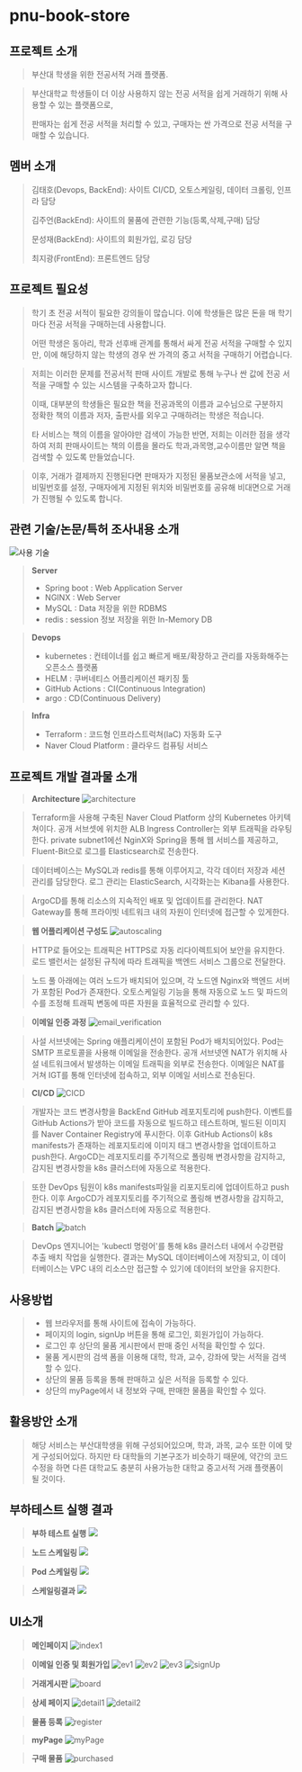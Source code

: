 # pnu-book-store
## 프로젝트 소개
> 부산대 학생을 위한 전공서적 거래 플랫폼.

> 부산대학교 학생들이 더 이상 사용하지 않는 전공 서적을 쉽게 거래하기 위해 사용할 수 있는 플랫폼으로,
> 
> 판매자는 쉽게 전공 서적을 처리할 수 있고, 구매자는 싼 가격으로 전공 서적을 구매할 수 있습니다.

## 멤버 소개
> 김태호(Devops, BackEnd): 사이트 CI/CD, 오토스케일링, 데이터 크롤링, 인프라 담당
> 
> 김주언(BackEnd): 사이트의 물품에 관련한 기능(등록,삭제,구매) 담당
> 
> 문성재(BackEnd): 사이트의 회원가입, 로깅 담당
> 
> 최지광(FrontEnd): 프론트엔드 담당

## 프로젝트 필요성
> 학기 초 전공 서적이 필요한 강의들이 많습니다. 이에 학생들은 많은 돈을 매 학기마다 전공 서적을 구매하는데 사용합니다.
> 
> 어떤 학생은 동아리, 학과 선후배 관계를 통해서 싸게 전공 서적을 구매할 수 있지만, 이에 해당하지 않는 학생의 경우 
> 싼 가격의 중고 서적을 구매하기 어렵습니다.

> 저희는 이러한 문제를 전공서적 판매 사이트 개발로 통해 누구나 싼 값에 전공 서적을 구매할 수 있는 시스템을 
> 구축하고자 합니다.
> 
> 이때, 대부분의 학생들은 필요한 책을 전공과목의 이름과 교수님으로 구분하지 정확한 책의 이름과 저자, 출판사를 외우고
> 구매하려는 학생은 적습니다. 
> 
> 타 서비스는 책의 이름을 알아야만 검색이 가능한 반면, 저희는 이러한 점을 생각하여 저희 판매사이트는 책의 이름을 몰라도 학과,과목명,교수이름만 
> 알면 책을 검색할 수 있도록 만들었습니다.

> 이후, 거래가 결제까지 진행된다면 판매자가 지정된 물품보관소에 서적을 넣고, 비밀번호를 설정, 
> 구매자에게 지정된 위치와 비밀번호를 공유해 비대면으로 거래가 진행될 수 있도록 합니다.

## 관련 기술/논문/특허 조사내용 소개
![사용 기술](https://github.com/cloud-term-project-team18/pnu-book-store/blob/main/stack.png)
> **Server**
>  * Spring boot : Web Application Server
>  * NGINX : Web Server
>  * MySQL : Data 저장을 위한 RDBMS
>  * redis : session 정보 저장을 위한 In-Memory DB

> **Devops**
>  * kubernetes : 컨테이너를 쉽고 빠르게 배포/확장하고 관리를 자동화해주는 오픈소스 플랫폼
>  * HELM : 쿠버네티스 어플리케이션 패키징 툴
>  * GitHub Actions : CI(Continuous Integration)
>  * argo : CD(Continuous Delivery)

> **Infra**
>  * Terraform : 코드형 인프라스트럭쳐(IaC) 자동화 도구
>  * Naver Cloud Platform : 클라우드 컴퓨팅 서비스

## 프로젝트 개발 결과물 소개
> **Architecture**
> ![architecture](https://github.com/cloud-term-project-team18/pnu-book-store/blob/main/architecture.png)

> Terraform을 사용해 구축된 Naver Cloud Platform 상의 Kubernetes 아키텍쳐이다. 공개 서브셋에 위치한 ALB Ingress Controller는 외부 트래픽을 라우팅한다. private subnet1에선 NginX와 Spring을 통해 웹 서비스를 제공하고, Fluent-Bit으로 로그를 Elasticsearch로 전송한다.

> 데이터베이스는 MySQL과 redis를 통해 이루어지고, 각각 데이터 저장과 세션 관리를 담당한다. 로그 관리는 ElasticSearch, 시각화는는 Kibana를 사용한다.

> ArgoCD를 통해 리소스의 지속적인 배포 및 업데이트를 관리한다. NAT Gateway를 통해 프라이빗 네트워크 내의 자원이 인터넷에 접근할 수 있게한다. 

> **웹 어플리케이션 구성도**
> ![autoscaling](https://github.com/cloud-term-project-team18/pnu-book-store/blob/main/AutoScaling.png)

> HTTP로 들어오는 트래픽은 HTTPS로 자동 리다이렉트되어 보안을 유지한다. 로드 밸런서는 설정된 규칙에 따라 트래픽을 백엔드 서비스 그룹으로 전달한다.

> 노드 풀 아래에는 여러 노드가 배치되어 있으며, 각 노드엔 Nginx와 백엔드 서버가 포함된 Pod가 존재한다. 오토스케일링 기능을 통해 자동으로 노드 및 파드의 수를 조정해 트래픽 변동에 따른 자원을 효율적으로 관리할 수 있다.

> **이메일 인증 과정**
> ![email_verification](https://github.com/cloud-term-project-team18/pnu-book-store/blob/main/email_verification.png)

> 사설 서브넷에는 Spring 애플리케이션이 포함된 Pod가 배치되어있다. Pod는 SMTP 프로토콜을 사용해 이메일을 전송한다. 공개 서브넷엔 NAT가 위치해 사설 네트워크에서 발생하는 이메일 트래픽을 외부로 전송한다. 이메일은 NAT를 거쳐 IGT를 통해 인터넷에 접속하고, 외부 이메일 서비스로 전송된다.

> **CI/CD**
> ![CICD](https://github.com/cloud-term-project-team18/pnu-book-store/blob/main/CICD.png)

> 개발자는 코드 변경사항을 BackEnd GitHub 레포지토리에 push한다. 이벤트를 GitHub Actions가 받아 코드를 자동으로 빌드하고 테스트하며, 빌드된 이미지를 Naver Container Registry에 푸시한다. 이후 GitHub Actions이 k8s manifests가 존재하는 레포지토리에 이미지 태그 변경사항을 업데이트하고 push한다. ArgoCD는 레포지토리를 주기적으로 폴링해 변경사항을 감지하고, 감지된 변경사항을 k8s 클러스터에 자동으로 적용한다.

> 또한 DevOps 팀원이 k8s manifests파일을 리포지토리에 업데이트하고 push한다. 이후 ArgoCD가 레포지토리를 주기적으로 폴링해 변경사항을 감지하고, 감지된 변경사항을 k8s 클러스터에 자동으로 적용한다.

> **Batch**
> ![batch](https://github.com/cloud-term-project-team18/pnu-book-store/blob/main/batch.png)

> DevOps 엔지니어는 'kubectl 명령어'를 통해 k8s 클러스터 내에서 수강편람 추출 배치 작업을 실행한다. 결과는 MySQL 데이터베이스에 저장되고, 이 데이터베이스는 VPC 내의 리소스만 접근할 수 있기에 데이터의 보안을 유지한다.

## 사용방법
>  * 웹 브라우저를 통해 사이트에 접속이 가능하다.
>  * 페이지의 login, signUp 버튼을 통해 로그인, 회원가입이 가능하다.
>  * 로그인 후 상단의 물품 게시판에서 판매 중인 서적을 확인할 수 있다.
>  * 물품 게시판의 검색 폼을 이용해 대학, 학과, 교수, 강좌에 맞는 서적을 검색할 수 있다.
>  * 상단의 물품 등록을 통해 판매하고 싶은 서적을 등록할 수 있다.
>  * 상단의 myPage에서 내 정보와 구매, 판매한 물품을 확인할 수 있다.

## 활용방안 소개
> 해당 서비스는 부산대학생을 위해 구성되어있으며, 학과, 과목, 교수 또한 이에 맞게 구성되어있다. 하지만 타 대학들의 기본구조가 비슷하기 때문에, 약간의 코드 수정을 하면 다른 대학교도 충분히 사용가능한 대학교 중고서적 거래 플랫폼이 될 것이다. 

## 부하테스트 실행 결과
> **부하 테스트 실행**
> ![](https://github.com/cloud-term-project-team18/pnu-book-store/blob/main/cloud4.png)

> **노드 스케일링**
> ![](https://github.com/cloud-term-project-team18/pnu-book-store/blob/main/cloud1.png)

> **Pod 스케일링**
> ![](https://github.com/cloud-term-project-team18/pnu-book-store/blob/main/cloud2.png)

> **스케일링결과**
> ![](https://github.com/cloud-term-project-team18/pnu-book-store/blob/main/cloud3.png)


## UI소개
> **메인페이지**
> ![index1](https://github.com/cloud-term-project-team18/pnu-book-store/blob/main/index1.png)

> **이메일 인증 및 회원가입**
> ![ev1](https://github.com/cloud-term-project-team18/pnu-book-store/blob/main/email_verification.png)
> ![ev2](https://github.com/cloud-term-project-team18/pnu-book-store/blob/main/email_verification2.png)
> ![ev3](https://github.com/cloud-term-project-team18/pnu-book-store/blob/main/email_verification3.png)
> ![signUp](https://github.com/cloud-term-project-team18/pnu-book-store/blob/main/signUp.png)

> **거래게시판**
> ![board](https://github.com/cloud-term-project-team18/pnu-book-store/blob/main/search.gif)

> **상세 페이지**
> ![detail1](https://github.com/cloud-term-project-team18/pnu-book-store/blob/main/detail1.png)
> ![detail2](https://github.com/cloud-term-project-team18/pnu-book-store/blob/main/detail2.png)

> **물품 등록**
> ![register](https://github.com/cloud-term-project-team18/pnu-book-store/blob/main/register.png)

> **myPage**
> ![myPage](https://github.com/cloud-term-project-team18/pnu-book-store/blob/main/myPage.png)

> **구매 물품**
> ![purchased](https://github.com/cloud-term-project-team18/pnu-book-store/blob/main/Purchased.png)
